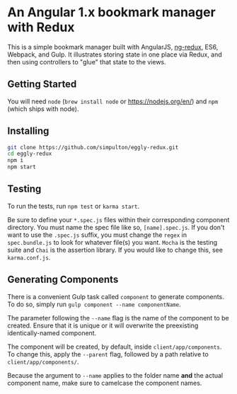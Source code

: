 # An Angular 1.x bookmark manager with Redux
This is a simple bookmark manager built with AngularJS, [ng-redux](https://github.com/wbuchwalter/ng-redux), ES6, Webpack, and Gulp. It illustrates storing state in one place via Redux, and then using controllers to "glue" that state to the views.

## Getting Started
You will need `node` (`brew install node` or https://nodejs.org/en/) and `npm` (which ships with node).

## Installing
```bash
git clone https://github.com/simpulton/eggly-redux.git
cd eggly-redux
npm i
npm start
```

## Testing
To run the tests, run `npm test` or `karma start`.

Be sure to define your `*.spec.js` files within their corresponding component directory. You must name the spec file like so, `[name].spec.js`. If you don't want to use the `.spec.js` suffix, you must change the `regex` in `spec.bundle.js` to look for whatever file(s) you want.
`Mocha` is the testing suite and `Chai` is the assertion library. If you would like to change this, see `karma.conf.js`.

## Generating Components
There is a convenient Gulp task called `component` to generate components. To do so, simply run `gulp component --name componentName`.

The parameter following the `--name` flag is the name of the component to be created. Ensure that it is unique or it will overwrite the preexisting identically-named component.

The component will be created, by default, inside `client/app/components`. To change this, apply the `--parent` flag, followed by a path relative to `client/app/components/`.

Because the argument to `--name` applies to the folder name **and** the actual component name, make sure to camelcase the component names.
